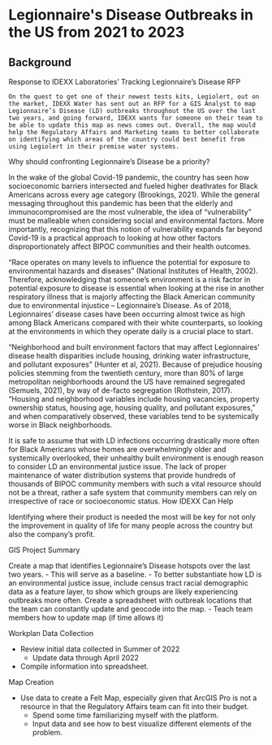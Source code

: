 # Legionnaire's Disease Outbreaks in the US from 2021 to 2023

## Background
Response to IDEXX Laboratories’ Tracking Legionnaire’s Disease RFP

	On the quest to get one of their newest tests kits, Legiolert, out on the market, IDEXX Water has sent out an RFP for a GIS Analyst to map Legionnaire’s Disease (LD) outbreaks throughout the US over the last two years, and going forward, IDEXX wants for someone on their team to be able to update this map as news comes out. Overall, the map would help the Regulatory Affairs and Marketing teams to better collaborate on identifying which areas of the country could best benefit from using Legiolert in their premise water systems. 

Why should confronting Legionnaire’s Disease be a priority?

In the wake of the global Covid-19 pandemic, the country has seen how socioeconomic barriers intersected and fueled higher deathrates for Black Americans across every age category (Brookings, 2021). While the general messaging throughout this pandemic has been that the elderly and immunocompromised are the most vulnerable, the idea of “vulnerability” must be malleable when considering social and environmental factors. More importantly, recognizing that this notion of vulnerability expands far beyond Covid-19 is a practical approach to looking at how other factors disproportionately affect BIPOC communities and their health outcomes.

“Race operates on many levels to influence the potential for exposure to environmental hazards and diseases” (National Institutes of Health, 2002). Therefore, acknowledging that someone’s environment is a risk factor in potential exposure to disease is essential when looking at the rise in another respiratory illness that is majorly affecting the Black American community due to environmental injustice – Legionnaire’s Disease. As of 2018, Legionnaires’ disease cases have been occurring almost twice as high among Black Americans compared with their white counterparts, so looking at the environments in which they operate daily is a crucial place to start.

“Neighborhood and built environment factors that may affect Legionnaires’ disease health disparities include housing, drinking water infrastructure, and pollutant exposures” (Hunter et al, 2021). Because of prejudice housing policies stemming from the twentieth century, more than 80% of large metropolitan neighborhoods around the US have remained segregated (Semuels, 2021), by way of de-facto segregation (Rothstein, 2017). “Housing and neighborhood
variables include housing vacancies, property ownership status, housing age, housing quality, and pollutant exposures,” and when comparatively observed, these variables tend to be systemically worse in Black neighborhoods.

It is safe to assume that with LD infections occurring drastically more often for Black Americans whose homes are overwhelmingly older and systemically overlooked, their unhealthy built environment is enough reason to consider LD an environmental justice issue. The lack of proper maintenance of water distribution systems that provide hundreds of thousands of BIPOC community members with such a vital resource should not be a threat, rather a safe system that community members can rely on irrespective of race or socioeconomic status.
How IDEXX Can Help

Identifying where their product is needed the most will be key for not only the improvement in quality of life for many people across the country but also the company’s profit.

GIS Project Summary

Create a map that identifies Legionnaire’s Disease hotspots over the last two years.
	- This will serve as a baseline. 
        - To better substantiate how LD is an environmental justice issue, include census tract racial demographic data as a feature layer, to show which groups are likely experiencing outbreaks more often.
Create a spreadsheet with outbreak locations that the team can constantly update and geocode into the map.
	- Teach team members how to update map (if time allows it)

Workplan
Data Collection
- Review initial data collected in Summer of 2022
	- Update data through April 2022
- Compile information into spreadsheet.

Map Creation
- Use data to create a Felt Map, especially given that ArcGIS Pro is not a resource in that the Regulatory Affairs team can fit into their budget. 
	- Spend some time familiarizing myself with the platform.
	- Input data and see how to best visualize different elements of the problem.
